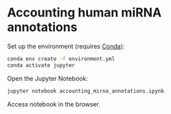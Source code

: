 # Accounting human miRNA annotations

Set up the environment (requires [Conda](https://conda.io/)):

```bash
conda env create -f environment.yml
conda activate jupyter
```

Open the Jupyter Notebook:

```bash
jupyter notebook accounting_mirna_annotations.ipynb
```

Access notebook in the browser.
